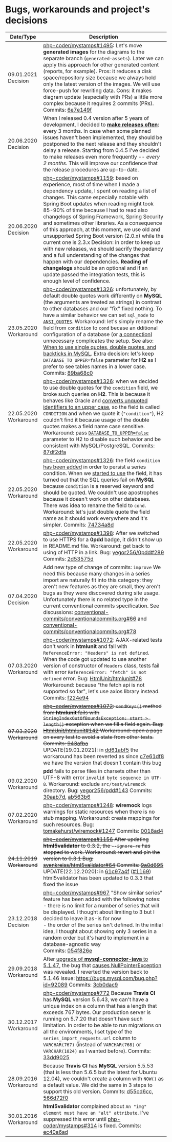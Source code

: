 # Bugs, workarounds and project's decisions

| Date/Type | Description |
| --------- | ----------- |
| 09.01.2021 Decision | [php-coder/mystamps#1495](https://github.com/php-coder/mystamps/issues/1495): Let's move **generated images** for the diagrams to the separate branch (`generated-assets`). Later we can apply this approach for other generated content (reports, for example). Pros: it reduces a disk space/repository size because we always hold only the latest version of the images. We will use force-push for rewriting data. Cons: it makes diagram update (especially with PRs) a little more complex because it requires 2 commits (PRs). Commits: [6e7e149f](https://github.com/php-coder/mystamps/commit/6e7e149f84756a6fd817dc23e6e80c145783c784) |
| 20.06.2020 Decision | When I released 0.4 version after 5 years of development, I decided to [**make releases often**](https://en.wikipedia.org/wiki/Release_early,_release_often): every 3 months. In case when some planned issues haven't been implemented, they should be postponed to the next release and they shouldn't delay a release. Starting from 0.4.5 I've decided to make releases even more frequently -- *every 2 months*. This will improve our confidence that the release procedures are up-to-date. |
| 20.06.2020 Decision | [php-coder/mystamps#1159](https://github.com/php-coder/mystamps/issues/1159): based on experience, most of time when I made a dependency update, I spent on reading a list of changes. This came especially notable with Spring Boot updates when reading might took 85-90% of time because I had to read also changelogs of Spring Framework, Spring Security and sometimes other libraries. As a consequence of this approach, at this moment, we use old and unsupported Spring Boot version (2.0.x) while the current one is 2.3.x Decision: in order to keep up with new releases, we should sacrify the pedancy and a full understanding of the changes that happen with our dependencies. **Reading of changelogs** should be an optional and if an update passed the integration tests, this is enough level of confidence. |
| 23.05.2020 Workaround | [php-coder/mystamps#1326](https://github.com/php-coder/mystamps/issues/1326): unfortunately, by default double quotes work differently on **MySQL** (the arguments are treated as strings) in contrast to other databases and our "fix" fixed nothing. To have a similar behavior we can set `sql_mode` to [`ANSI_QUOTES`](https://dev.mysql.com/doc/refman/5.7/en/sql-mode.html#sqlmode_ansi_quotes). Workaround: let's simply rename the field from `condition` to `cond` becase an dditional configuration of a database (or [a connection](https://stackoverflow.com/questions/58727070/how-to-dynamic-setting-sql-mode-for-mysql-in-springboot-program)) unnecessary complicates the setup. See also: [When to use single quotes, double quotes, and backticks in MySQL]( https://stackoverflow.com/questions/11321491/when-to-use-single-quotes-double-quotes-and-backticks-in-mysql). Extra decision: let's keep `DATABASE_TO_UPPER=false` parameter for **H2** as I prefer to see tables names in a lower case. Commits: [89ba68c0](https://github.com/php-coder/mystamps/commit/89ba68c0e11d59da55404614072f9eb757484243) |
| 22.05.2020 Workaround | [php-coder/mystamps#1326](https://github.com/php-coder/mystamps/issues/1326): when we decided to use double quotes for the `condition` field, we broke such queries on **H2**. This is because it behaves like Oracle and [converts unquoted identifiers to an upper case](https://stackoverflow.com/questions/10789994/make-h2-treat-quoted-name-and-unquoted-name-as-the-same), so the field is called `CONDITION` and when we quote it (`"condition"`), H2 couldn't find it because usage of the double quotes makes a field name case sensitive. Workaround: pass [`DATABASE_TO_UPPER=false`](https://www.h2database.com/javadoc/org/h2/engine/DbSettings.html#DATABASE_TO_UPPER) parameter to H2 to disable such behavior and be consistent with MySQL/PostgreSQL. Commits: [87df2dfa](https://github.com/php-coder/mystamps/commit/87df2dfabae9ef672fc8910139f3aadb46dd27d1) |
| 22.05.2020 Workaround | [php-coder/mystamps#1326](https://github.com/php-coder/mystamps/issues/1326): the field `condition` [has been added](https://github.com/php-coder/mystamps/commit/5648a0b121544e5326b22e801b0c23c502b59e3f) in order to persist a series condition. When we [started to use](https://github.com/php-coder/mystamps/commit/28eab066225a717d93fc95af2d947e45944f3ad1) the field, it has turned out that the SQL queries fail on **MySQL** because `condition` is a reserved keyword and should be quoted. We couldn't use apostrophes because it doesn't work on other databases. There was idea to rename the field to `cond`. Workaround: let's just double quote the field name as it should work everywhere and it's simpler. Commits: [74734a8d](https://github.com/php-coder/mystamps/commit/74734a8dc4071e9139efdf932750929869e9a370) |
| 22.05.2020 Workaround | [php-coder/mystamps#1398](https://github.com/php-coder/mystamps/issues/1398): After we switched to use HTTPS for a **0pdd** badge, it didn't show up in README.md file. Workaround: get back to using of HTTP in a link. Bug: [yegor256/0pdd#289](https://github.com/yegor256/0pdd/issues/289) Commits: [2d53575d](https://github.com/php-coder/mystamps/commit/2d53575d1c6a7b8ee9681d438fc4622e799e36c5) |
| 07.04.2020 Decision   | Add new type of change of commits: `improve` We need this because many changes in a series import are naturally fit into this category: they aren't new features as they are small, they aren't bugs as they were discovered during site usage. Unfortunately there is no related type in the current conventional commits specification. See discussions: [conventional-commits/conventionalcommits.org#66](https://github.com/conventional-commits/conventionalcommits.org/issues/66) and [conventional-commits/conventionalcommits.org#78](https://github.com/conventional-commits/conventionalcommits.org/issues/78)
| 07.03.2020 Workaround | [php-coder/mystamps#1072](https://github.com/php-coder/mystamps/issues/1072): AJAX-related tests don't work in **htmlunit** and fail with `ReferenceError: "Headers" is not defined`. When the code got updated to use another version of constructor of `Headers` class, tests fail with error `ReferenceError: "fetch" is not defined` error. Bug: [HtmlUnit/htmlunit#78](https://github.com/HtmlUnit/htmlunit/issues/78) Workaround: because "the fetch api is not supported so far", let's use axios library instead. Commits: [f224e94](https://github.com/php-coder/mystamps/commit/f224e944b367036458ce9d7ce0c596504766ef8e) |
| ~~07.03.2020 Workaround~~ | ~~[php-coder/mystamps#1072](https://github.com/php-coder/mystamps/issues/1072): `sendKeys()` method from **htmlunit** fails with `StringIndexOutOfBoundsException: start > length()` exception when we fill a field again. Bug: [HtmlUnit/htmlunit#142](https://github.com/HtmlUnit/htmlunit/issues/142) Workaround: open a page on every test to avoid a state from other tests. Commits: [943afba](https://github.com/php-coder/mystamps/commit/943afba4f60b3df47e678a274186b80702e7562c)~~<br/>UPDATE(19.01.2021): in [dd61abf5](https://github.com/php-coder/mystamps/commit/dd61abf577e115a2d935fd0bc6d1f233046e6e85) the workaround has been reverted as since [c7e61df8](https://github.com/php-coder/mystamps/commit/c7e61df884ee4c1d418c5eacbb0267b98f75f1f0) we have the version that doesn't contain this bug |
| 09.02.2020 Workaround | **pdd** fails to parse files in charsets other than UTF-8 with error `invalid byte sequence in UTF-8`. Workaround: exclude `src/test/wiremock` directory. Bug: [yegor256/pdd#143](https://github.com/yegor256/pdd/issues/143) Commits: [30aab7d](https://github.com/php-coder/mystamps/commit/30aab7dc8c265804efef382422e7cae9e53187f3), [ab563b6](https://github.com/php-coder/mystamps/commit/ab563b653279625120121babccdfd915181ee46d) |
| 07.02.2020 Workaround | [php-coder/mystamps#1248](https://github.com/php-coder/mystamps/issues/1248): **wiremock** logs warnings for static resources when there is no stub mapping. Workaround: create mappings for such resources. Bug: [tomakehurst/wiremock#1247](https://github.com/tomakehurst/wiremock/issues/1247) Commits: [0018ad4](https://github.com/php-coder/mystamps/commit/0018ad44a21379b8179f94e954795c66b6d50bbc) |
| ~~24.11.2019 Workaround~~ | ~~[php-coder/mystamps#1156](https://github.com/php-coder/mystamps/issues/1156) After updating **html5validator** to 0.3.2, the `--ignore-re` has stopped to work. Workaround: revert and pin the version to 0.3.1 Bug: [svenkreiss/html5validator#64](https://github.com/svenkreiss/html5validator/issues/64) Commits: [9a0d695](https://github.com/php-coder/mystamps/commit/9a0d695ccac1deeba0c4280779bbac11ebf3ac4d)~~<br/> UPDATE(22.12.2020): in [61c97a4f](https://github.com/php-coder/mystamps/commit/61c97a4f2435e7cdf17c0ad6866f7b99cb640e3b) ([#1169](https://github.com/php-coder/mystamps/issues/1169)) html5validator has been updated to 0.3.3 that fixed the issue |
| 23.12.2018 Decision | [php-coder/mystamps#967](https://github.com/php-coder/mystamps/issues/967) "Show similar series" feature has been added with the following notes:<br/>- there is no limit for a number of series that will be displayed. I thought about limiting to 3 but I decided to leave it as-is for now<br/>- the order of the series isn't defined. In the initial idea, I thought about showing only 3 series in a random order but it's hard to implement in a database-agnostic way<br/>Commits: [054f826e](https://github.com/php-coder/mystamps/commit/054f826ef6706f82b4a7c04d73715d161d0c1a28) |
| 29.09.2018 Workaround | After [upgrade of **mysql-connector-java** to 5.1.47](https://github.com/php-coder/mystamps/commit/21e3a7a361990d6059cb7668c1217f653bd0ae8f), the bug that [causes NullPointerException](https://travis-ci.org/php-coder/mystamps/jobs/435000067) was revealed. I reverted the version back to 5.1.46 Issue: https://bugs.mysql.com/bug.php?id=92089 Commits: [3cb0dac9](https://github.com/php-coder/mystamps/commit/3cb0dac9fb62bbc12331b7ea1378f3b56746714d) |
| 30.12.2017 Workaround | [php-coder/mystamps#772](https://github.com/php-coder/mystamps/issues/772) Because **Travis CI** has **MySQL** version 5.6.43, we can't have a unique index on a column that has a length that exceeds 767 bytes. Our production server is running on 5.7.20 that doesn't have such limitation. In order to be able to run migrations on all the environments, I set type of the `series_import_requests.url` column to `VARCHAR(767)` (instead of `VARCHAR(768)` or `VARCHAR(1024)` as I wanted before). Commits: [33dd9025](https://github.com/php-coder/mystamps/commit/33dd902500501d3fdc3a744229ad921982adbc01) |
| 28.09.2016 Workaround | Because **Travis CI** has **MySQL** version 5.5.53 (that is less than 5.6.5 but the latest for Ubuntu 12.04), we couldn't create a column with `NOW()` as a default value. We did the same in 3 steps to support this old version. Commits: [d55cd6cc](https://github.com/php-coder/mystamps/commit/d55cd6cc0842bc938c5c30f9aaaf78697ba84f45), [566d72f0](https://github.com/php-coder/mystamps/commit/566d72f053d785afb58234a6c7d69510a35bb7c4) |
| 30.01.2016 Workaround | **html5validator** complained about `An "img" element must have an "alt" attribute`. I've suppressed this error until [php-coder/mystamps#314](https://github.com/php-coder/mystamps/issues/314) is fixed. Commits: [ec40a6ad](https://github.com/php-coder/mystamps/commit/ec40a6ad431b77c922195bd3225a4963416cea43) |
